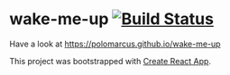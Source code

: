 # wake-me-up [![Build Status](https://travis-ci.org/polomarcus/wake-me-up.svg?branch=v2)](https://travis-ci.org/polomarcus/wake-me-up)
Have a look at https://polomarcus.github.io/wake-me-up

This project was bootstrapped with [Create React App](https://github.com/facebookincubator/create-react-app).

